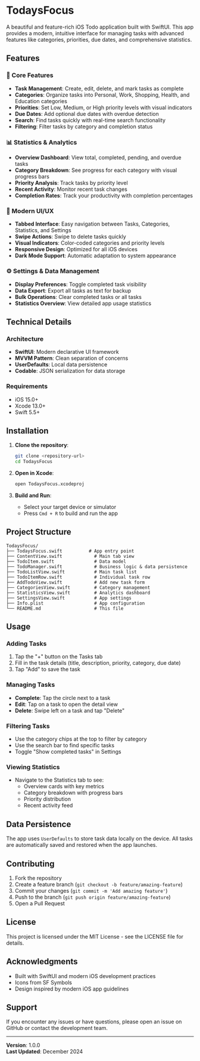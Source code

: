 # TodaysFocus
A beautiful and feature-rich iOS Todo application built with SwiftUI. This app provides a modern, intuitive interface for managing tasks with advanced features like categories, priorities, due dates, and comprehensive statistics.
## Features

### 🎯 Core Features
- **Task Management**: Create, edit, delete, and mark tasks as complete
- **Categories**: Organize tasks into Personal, Work, Shopping, Health, and Education categories
- **Priorities**: Set Low, Medium, or High priority levels with visual indicators
- **Due Dates**: Add optional due dates with overdue detection
- **Search**: Find tasks quickly with real-time search functionality
- **Filtering**: Filter tasks by category and completion status

### 📊 Statistics & Analytics
- **Overview Dashboard**: View total, completed, pending, and overdue tasks
- **Category Breakdown**: See progress for each category with visual progress bars
- **Priority Analysis**: Track tasks by priority level
- **Recent Activity**: Monitor recent task changes
- **Completion Rates**: Track your productivity with completion percentages

### 🎨 Modern UI/UX
- **Tabbed Interface**: Easy navigation between Tasks, Categories, Statistics, and Settings
- **Swipe Actions**: Swipe to delete tasks quickly
- **Visual Indicators**: Color-coded categories and priority levels
- **Responsive Design**: Optimized for all iOS devices
- **Dark Mode Support**: Automatic adaptation to system appearance

### ⚙️ Settings & Data Management
- **Display Preferences**: Toggle completed task visibility
- **Data Export**: Export all tasks as text for backup
- **Bulk Operations**: Clear completed tasks or all tasks
- **Statistics Overview**: View detailed app usage statistics

## Technical Details

### Architecture
- **SwiftUI**: Modern declarative UI framework
- **MVVM Pattern**: Clean separation of concerns
- **UserDefaults**: Local data persistence
- **Codable**: JSON serialization for data storage

### Requirements
- iOS 15.0+
- Xcode 13.0+
- Swift 5.5+

## Installation

1. **Clone the repository**:
   ```bash
   git clone <repository-url>
   cd TodaysFocus
   ```

2. **Open in Xcode**:
   ```bash
   open TodaysFocus.xcodeproj
   ```

3. **Build and Run**:
   - Select your target device or simulator
   - Press `Cmd + R` to build and run the app

## Project Structure

```
TodaysFocus/
├── TodaysFocus.swift          # App entry point
├── ContentView.swift            # Main tab view
├── TodoItem.swift               # Data model
├── TodoManager.swift            # Business logic & data persistence
├── TodoListView.swift           # Main task list
├── TodoItemRow.swift            # Individual task row
├── AddTodoView.swift            # Add new task form
├── CategoriesView.swift         # Category management
├── StatisticsView.swift         # Analytics dashboard
├── SettingsView.swift           # App settings
├── Info.plist                   # App configuration
└── README.md                    # This file
```

## Usage

### Adding Tasks
1. Tap the "+" button on the Tasks tab
2. Fill in the task details (title, description, priority, category, due date)
3. Tap "Add" to save the task

### Managing Tasks
- **Complete**: Tap the circle next to a task
- **Edit**: Tap on a task to open the detail view
- **Delete**: Swipe left on a task and tap "Delete"

### Filtering Tasks
- Use the category chips at the top to filter by category
- Use the search bar to find specific tasks
- Toggle "Show completed tasks" in Settings

### Viewing Statistics
- Navigate to the Statistics tab to see:
  - Overview cards with key metrics
  - Category breakdown with progress bars
  - Priority distribution
  - Recent activity feed

## Data Persistence

The app uses `UserDefaults` to store task data locally on the device. All tasks are automatically saved and restored when the app launches.

## Contributing

1. Fork the repository
2. Create a feature branch (`git checkout -b feature/amazing-feature`)
3. Commit your changes (`git commit -m 'Add amazing feature'`)
4. Push to the branch (`git push origin feature/amazing-feature`)
5. Open a Pull Request

## License

This project is licensed under the MIT License - see the LICENSE file for details.

## Acknowledgments

- Built with SwiftUI and modern iOS development practices
- Icons from SF Symbols
- Design inspired by modern iOS app guidelines

## Support

If you encounter any issues or have questions, please open an issue on GitHub or contact the development team.

---

**Version**: 1.0.0  
**Last Updated**: December 2024 
